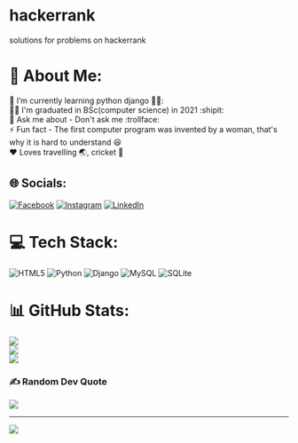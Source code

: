 # hackerrank
solutions for problems on hackerrank
# 💫 About Me:
🌱 I’m currently learning python django 🙇‍♂️: <br>👨‍🎓 I'm graduated in BSc(computer science) in 2021 :shipit:<br>💬 Ask me about - Don't ask me :trollface:<br>⚡ Fun fact - The first computer program was invented by a woman, that's why it is hard to understand 😆<br> ❤️ Loves travelling 🌏, cricket 🏏


## 🌐 Socials:
[![Facebook](https://img.shields.io/badge/Facebook-%231877F2.svg?logo=Facebook&logoColor=white)](https://www.facebook.com/surendra.karaka.1) [![Instagram](https://img.shields.io/badge/Instagram-%23E4405F.svg?logo=Instagram&logoColor=white)](https://www.instagram.com/surendra_0008/) [![LinkedIn](https://img.shields.io/badge/LinkedIn-%230077B5.svg?logo=linkedin&logoColor=white)](https://www.linkedin.com/in/surendra-karaka-2010bb16b/) 

# 💻 Tech Stack:
![HTML5](https://img.shields.io/badge/html5-%23E34F26.svg?style=plastic&logo=html5&logoColor=white) ![Python](https://img.shields.io/badge/python-3670A0?style=plastic&logo=python&logoColor=ffdd54) ![Django](https://img.shields.io/badge/django-%23092E20.svg?style=plastic&logo=django&logoColor=white) ![MySQL](https://img.shields.io/badge/mysql-%2300f.svg?style=plastic&logo=mysql&logoColor=white) ![SQLite](https://img.shields.io/badge/sqlite-%2307405e.svg?style=plastic&logo=sqlite&logoColor=white)
# 📊 GitHub Stats:
![](https://github-readme-stats.vercel.app/api?username=surendra0008&theme=merko&hide_border=false&include_all_commits=false&count_private=false)<br/>
![](https://github-readme-streak-stats.herokuapp.com/?user=surendra0008&theme=merko&hide_border=false)<br/>
![](https://github-readme-stats.vercel.app/api/top-langs/?username=surendra0008&theme=merko&hide_border=false&include_all_commits=false&count_private=false&layout=compact)

### ✍️ Random Dev Quote
![](https://quotes-github-readme.vercel.app/api?type=vetical&theme=gruvbox)

---
[![](https://visitcount.itsvg.in/api?id=surendra0008&icon=7&color=1)](https://visitcount.itsvg.in)
